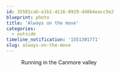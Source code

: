 ```yaml
---
id: 35581cab-e1b1-4116-8929-d48b4eacc5e2
blueprint: photo
title: 'Always on the move'
categories:
  - outside
timeline_notification: '1551301771'
slug: always-on-the-move
---
```

<p><!-- wp:image {"id":141} --></p>
<figure class="wp-block-image"><img src="/assets/images/2018/11/G0271588_1541111548756_high.jpg?w=1024" alt="" class="wp-image-141" /><figcaption>Running in the Canmore valley</figcaption></figure>
<p><!-- /wp:image --></p>

